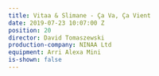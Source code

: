 ```yaml
---
title: Vitaa & Slimane - Ça Va, Ça Vient
date: 2019-07-23 10:07:00 Z
position: 20
director: David Tomaszewski
production-company: NINAA Ltd
equipment: Arri Alexa Mini
is-shown: false
---
```


